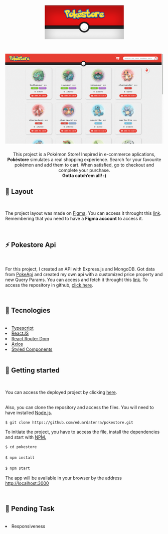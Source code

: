 <h1 align="center"><img src="./.github/header.png" alt="pokestore-logo" width="50%"/></h1>
<h1 align="center"><img src="./.github/pokestore-overview.gif" alt="pokestore-logo"/></h1>
<p align="center">This project is a Pokémon Store! Inspired in e-commerce aplications, <strong>Pokéstore</strong> simulates a real shopping experience. Search for your favourite pokémon and add them to cart. When satisfied, go to checkout and complete your purchase.<br/>
<strong>Gotta catch’em all! :)</strong></p>

## 🔖 Layout

<br/>
<p>The project layout was made on <a href="https://www.figma.com/">Figma</a>. You can access it throught this <a href="https://www.figma.com/file/QGPdksh8WTsXjlXunieGZz/Pok%C3%A9store?node-id=0%3A1">link</a>.<br/>
Remembering that you need to have a <strong>Figma account</strong> to access it.</p><br/>

## ⚡ Pokestore Api

<br/>
<p>For this project, I created an API with Express.js and MongoDB. Got data from <a href="https://pokeapi.co/">PokeApi</a> and created my own api with a customized price property and new Query Params. You can access and fetch it throught this <a href="https://pokestore-api.herokuapp.com/">link</a>. To access the repository in github, <a href="https://github.com/eduardaterra/pokestore-api">click here</a>.</p><br/>

## 🧩 Tecnologies

<br/>

<li><a href="https://www.typescriptlang.org/">Typescript</a></li>
<li><a href="https://reactjs.org/">ReactJS</a></li>
<li><a href="https://reactrouter.com/">React Router Dom</a></li>
<li><a href="https://axios-http.com/">Axios</a></li>
<li><a href="https://styled-components.com/">Styled Components</a></li>
<br/>

## 🌱 Getting started

<br/>
<p>You can access the deployed project by clicking <a href="https://pokestore-app.netlify.app/">here</a>.<br>
<br>
<p>Also, you can clone the repository and access the files. You will need to have installed <a href="https://nodejs.org/en/">Node.js</a>.

```bash
$ git clone https://github.com/eduardaterra/pokestore.git
```

<p>To initiate the project, you have to access the file, install the dependencies and start with <a href="https://www.npmjs.com/">NPM.</a></p>

```bash
$ cd pokestore

$ npm install

$ npm start
```

<p>The app will be available in your browser by the address <a href="http://localhost:3000">http://localhost:3000</a></p><br/>

## 🚧 Pending Task

<br/>
<li>Responsiveness</li>

